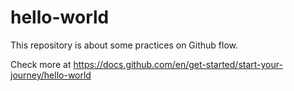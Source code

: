# hello-world
This repository is about some practices on Github flow.

Check more at https://docs.github.com/en/get-started/start-your-journey/hello-world 
